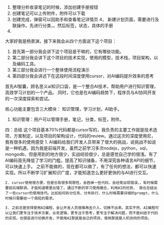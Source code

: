 1. 整理分析收录笔记的时候，添加创建手册按钮
2. 创建笔记可以上传附件，附件可以下载
3. 创建完成，弹窗可以回助手和查看笔记详情页
4， 新建计划页面，需要进行及联操作。先进行分类，。然后标签，状态，具体的手册
5.



大家好我是杨景渊，接下来我会从四个方面说下这个项目：
1. 首先第一部分我会讲下这个项目是干嘛的，它有哪些功能。
2. 第二部分我会讲下这个项目的技术实现，使用的模型，技术栈，项目架构，以及编码工具。
3. 第三部分我会进行一个整体使用流程演示
4. 第四部分我会讲述下在这段时间深度使用cursor，对AI编码提升效率的思考

首先AI智囊，顾名思义ai知识口袋，是一个整合AI技术，帮助用户进行知识管理，高效学习计划的一个产品。 同时，它也是在AI编码趋势下，程序员与AI协同开发的一次深度探索和尝试。

核心功能主要包含三大模块： 知识管理，学习计划，AI助手。
1. 知识管理：用户可以管理手册，笔记，分类，标签，附件。



四：总结
    这个项目基本70%代码都是cursor写的，我负责的主要工作就是技术选项，方案制定，以及项目的架构设计，代码的review。通过这次的深度使用尼，我有很多的使用感受
    1. AI编码给我们开发人员带来了很大的挑战，说挑战不如说是一种机遇，因为我是前端开发，虽然之前学习多次nodejs，python，sql，mongodb，但是用到的地方很少，实战经验很少，总是感觉自己学的很浅。有了AI编码首先降低了学习的门槛，提高了知识储备，不用深究各种语言API的细节，可以快速上手。  之前不能做的，现在都可以做了，有了任何的想法，都可以快速实现。所以不断学习扩展知识广度，才能知道怎么更好更快的与AI进行交互。
    
    2. cursor使用很方便，但是也有很多局限性，会吞掉一些代码，会经常出现错误，，有时候需要前后端联调，才能知道哪里出错了。通过不断的学习使用磨合，利用AI的优势， 我也总结出了一些cursor的使用技巧。比如如何拆分任务，分布执行，什么时候需要详细的prompt，什么时候只需要给一个简短的需求。
    
    3. 之前总是觉得使用AI编程，会让开发人员很难再去介入，切换不出来。其实不然，AI编程可以让我们更专注于技术方案，业务逻辑，更专注于思考，更专注于解决问题，而不是纠结于代码的实现。也很容进行切换开发，不使用AI那就是自己的项目，使用那就是人机协同的项目。


